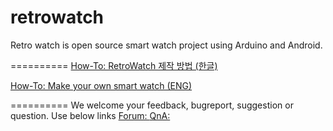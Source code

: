 retrowatch
==========

Retro watch is open source smart watch project using Arduino and Android.



==========
[How-To: RetroWatch 제작 방법 (한글)](https://github.com/godstale/retrowatch/wiki/%5BHow-To%5D-RetroWatch-%EC%A0%9C%EC%9E%91-%EB%B0%A9%EB%B2%95)

[How-To: Make your own smart watch (ENG)](https://github.com/godstale/retrowatch/wiki/How-To:-Make-your-own-smart-watch)


==========
We welcome your feedback, bugreport, suggestion or question.
Use below links
[Forum: ](http://www.hardcopyworld.com/ngine/index.php/board/free-board)
[QnA: ](http://www.hardcopyworld.com/ngine/index.php/board/qna)

